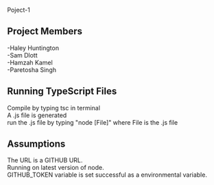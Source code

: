 Poject-1 

## Project Members
-Haley Huntington  <br />
-Sam Dlott  <br />
-Hamzah Kamel  <br />
-Paretosha Singh  <br />

## Running TypeScript Files

Compile by typing tsc in terminal <br />
A .js file is generated <br />
run the .js file by typing "node [File]" where File is the .js file <br />


## Assumptions
The URL is a GITHUB URL.  <br />
Running on latest version of node.  <br />
GITHUB_TOKEN variable is set successful as a environmental variable.  <br />
